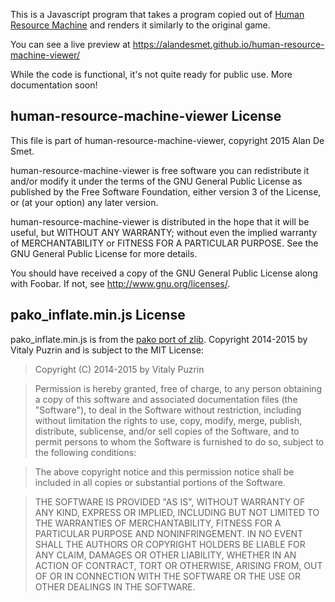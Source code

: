 This is a Javascript program that takes a program copied out of [Human Resource Machine](http://tomorrowcorporation.com/humanresourcemachine) and renders it similarly to the original game.

You can see a live preview at https://alandesmet.github.io/human-resource-machine-viewer/

While the code is functional, it's not quite ready for public use.  More documentation soon!

human-resource-machine-viewer License
-------------------------------------

This file is part of human-resource-machine-viewer, 
copyright 2015 Alan De Smet.

human-resource-machine-viewer is free software you can
redistribute it and/or modify it under the terms of the GNU
General Public License as published by the Free Software
Foundation, either version 3 of the License, or (at your option)
any later version.

human-resource-machine-viewer is distributed in the hope that it
will be useful, but WITHOUT ANY WARRANTY; without even the
implied warranty of MERCHANTABILITY or FITNESS FOR A PARTICULAR
PURPOSE.  See the GNU General Public License for more details.

You should have received a copy of the GNU General Public License
along with Foobar.  If not, see <http://www.gnu.org/licenses/>.


pako\_inflate.min.js License
----------------------------


pako\_inflate.min.js is from the [pako port of zlib](https://nodeca.github.io/pako/).  Copyright 2014-2015 by Vitaly Puzrin and is subject to the MIT License:

> Copyright (C) 2014-2015 by Vitaly Puzrin

> Permission is hereby granted, free of charge, to any person obtaining a copy of this software and associated documentation files (the "Software"), to deal in the Software without restriction, including without limitation the rights to use, copy, modify, merge, publish, distribute, sublicense, and/or sell copies of the Software, and to permit persons to whom the Software is furnished to do so, subject to the following conditions:

> The above copyright notice and this permission notice shall be included in all copies or substantial portions of the Software.

> THE SOFTWARE IS PROVIDED "AS IS", WITHOUT WARRANTY OF ANY KIND, EXPRESS OR IMPLIED, INCLUDING BUT NOT LIMITED TO THE WARRANTIES OF MERCHANTABILITY, FITNESS FOR A PARTICULAR PURPOSE AND NONINFRINGEMENT. IN NO EVENT SHALL THE AUTHORS OR COPYRIGHT HOLDERS BE LIABLE FOR ANY CLAIM, DAMAGES OR OTHER LIABILITY, WHETHER IN AN ACTION OF CONTRACT, TORT OR OTHERWISE, ARISING FROM, OUT OF OR IN CONNECTION WITH THE SOFTWARE OR THE USE OR OTHER DEALINGS IN THE SOFTWARE.
